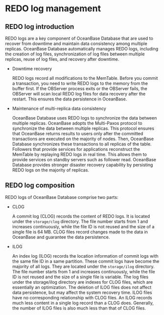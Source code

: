 REDO log management 
========================================



REDO log introduction 
------------------------------

REDO logs are a key component of OceanBase Database that are used to recover from downtime and maintain data consistency among multiple replicas. OceanBase Database automatically manages REDO logs, including the creation of log files, synchronization of log files between multiple replicas, reuse of log files, and recovery after downtime.

* Downtime recovery

  REDO logs record all modifications to the MemTable. Before you commit a transaction, you need to write REDO logs to the memory from the buffer first. If the OBServer process exits or the OBServer fails, the OBServer will scan local REDO log files for data recovery after the restart. This ensures the data persistence in OceanBase.
  




<!-- -->

* Maintenance of multi-replica data consistency

  OceanBase Database uses REDO logs to synchronize the data between multiple replicas. OceanBase adopts the Multi-Paxos protocol to synchronize the data between multiple replicas. This protocol ensures that OceanBase returns results to users only after the committed transactions are executed on the majority of nodes. Then, OceanBase Database synchronizes these transactions to all replicas of the table. Followers that provide services for applications reconstruct the MemTable by replaying REDO logs in real time. This allows them to provide services on standby servers such as follower read. OceanBase Database provides stronger disaster recovery capability by persisting REDO logs on the majority of replicas.
  




REDO log composition 
-----------------------------

REDO logs of OceanBase Database comprise two parts:

* CLOG

  A commit log (CLOG) records the content of REDO logs. It is located under the `storage/clog` directory. The file number starts from 1 and increases continuously, while the file ID is not reused and the size of a single file is 64 MB. CLOG files record changes made to the data in OceanBase and guarantee the data persistence.
  




<!-- -->

* ILOG

  An index log (ILOG) records the location information of commit logs with the same file ID in a same partition. These commit logs have become the majority of all logs. They are located under the `storage/ilog` directory. The file number starts from 1 and increases continuously, while the file ID is not reused and the size of a single file is variable. The log files under the storage/ilog directory are indexes for CLOG files, which are essentially an optimization. The deletion of ILOG files does not affect data persistence, but may affect the system recovery time. ILOG files have no corresponding relationship with CLOG files. An ILOG records much less content in a single log record than a CLOG does. Generally, the number of ILOG files is also much less than that of CLOG files.
  



